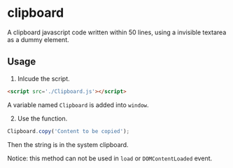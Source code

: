 # clipboard

A clipboard javascript code written within 50 lines, using a invisible textarea as a dummy element.     

## Usage

1. Inlcude the script. 

```HTML
<script src='./Clipboard.js'></script>
```

A variable named ```Clipboard``` is added into ```window```.        

2. Use the function. 

```javascript
Clipboard.copy('Content to be copied');
```

Then the string is in the system clipboard.     

Notice: this method can not be used in ```load``` or ```DOMContentLoaded``` event.      
